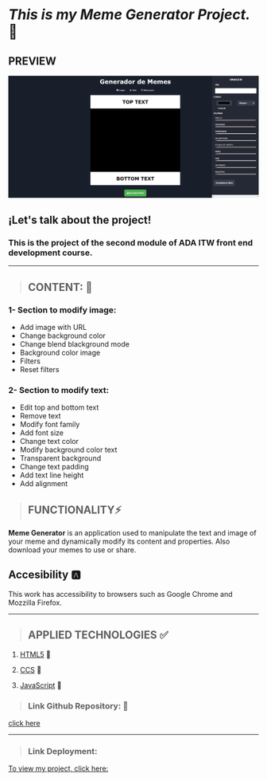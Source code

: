 # ***This is my Meme Generator Project.*** 👋

## PREVIEW
 ![Meme Generator Project](./ASSETS/generator-meme.png)


## ¡Let's talk about the project! 

### This is the project of the second module of ADA ITW front end development course.

---

>## CONTENT: 📂

### 1- Section to modify image:

- Add image with URL
- Change background color
- Change blend blackground mode
- Background color image
- Filters
- Reset filters

### 2- Section to modify text: 

- Edit top and bottom text
- Remove text
- Modify font family
- Add font size
- Change text color 
- Modify background color text
- Transparent background
- Change text padding
- Add text line height
- Add alignment

>## FUNCTIONALITY⚡

 **Meme Generator** is an application used to manipulate the text and image of your meme and dynamically modify its content and properties. Also download your memes to use or share.

 ## Accesibility 🅰️

 This work has accessibility to browsers such as Google Chrome and Mozzilla Firefox.

 ---

 >## APPLIED TECHNOLOGIES ✅

 1. [HTML5](https://developer.mozilla.org/es/docs/Web/HTML) 💬

 2. [CCS](https://developer.mozilla.org/es/docs/Web/CSS) 💬

 3. [JavaScript](https://developer.mozilla.org/es/docs/Web/JavaScript) 💬



>### Link Github Repository: 📌
[click here](https://github.com/Gineskaespinoza/meme__editor)

---



>### Link Deployment: 
[To view my project, click here:](https://gineskaespinoza.github.io/meme__editor/)
